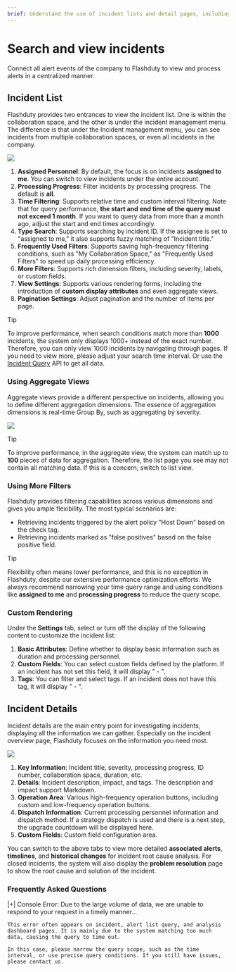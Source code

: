 ```yaml
---
brief: Understand the use of incident lists and detail pages, including aggregate views, filtering, and timelines
---
```


# Search and view incidents

Connect all alert events of the company to Flashduty to view and process alerts in a centralized manner.

## Incident List

Flashduty provides two entrances to view the incident list. One is within the collaboration space, and the other is under the incident management menu. The difference is that under the Incident management menu, you can see incidents from multiple collaboration spaces, or even all incidents in the company.

![](https://fcdoc.github.io/img/zh/flashduty/alter/view_incidents/1.avif)

1. **Assigned Personnel**: By default, the focus is on incidents **assigned to me**. You can switch to view incidents under the entire account.
2. **Processing Progress**: Filter incidents by processing progress. The default is **all**.
3. **Time Filtering**: Supports relative time and custom interval filtering. Note that for query performance, **the start and end time of the query must not exceed 1 month**. If you want to query data from more than a month ago, adjust the start and end times accordingly.
4. **Type Search**: Supports searching by incident ID. If the assignee is set to "assigned to me," it also supports fuzzy matching of "Incident title."
5. **Frequently Used Filters**: Supports saving high-frequency filtering conditions, such as "My Collaboration Space," as "Frequently Used Filters" to speed up daily processing efficiency.
6. **More Filters**: Supports rich dimension filters, including severity, labels, or custom fields.
7. **View Settings**: Supports various rendering forms, including the introduction of **custom display attributes** and even aggregate views.
8. **Pagination Settings**: Adjust pagination and the number of items per page.

> [!TIP]
> To improve performance, when search conditions match more than **1000** incidents, the system only displays 1000+ instead of the exact number. Therefore, you can only view 1000 incidents by navigating through pages. If you need to view more, please adjust your search time interval. Or use the [Incident Query](https://developer.flashcat.cloud/api-110655782) API to get all data.

### Using Aggregate Views

Aggregate views provide a different perspective on incidents, allowing you to define different aggregation dimensions. The essence of aggregation dimensions is real-time Group By, such as aggregating by severity.

![](https://fcdoc.github.io/img/zh/flashduty/alter/view_incidents/2.avif)

> [!TIP]
> To improve performance, in the aggregate view, the system can match up to **100** pieces of data for aggregation. Therefore, the list page you see may not contain all matching data. If this is a concern, switch to list view.

### Using More Filters

Flashduty provides filtering capabilities across various dimensions and gives you ample flexibility. The most typical scenarios are:

- Retrieving incidents triggered by the alert policy "Host Down" based on the check tag.
- Retrieving incidents marked as "false positives" based on the false positive field.

> [!TIP]
> Flexibility often means lower performance, and this is no exception in Flashduty, despite our extensive performance optimization efforts. We always recommend narrowing your time query range and using conditions like **assigned to me** and **processing progress** to reduce the query scope.

### Custom Rendering

Under the **Settings** tab, select or turn off the display of the following content to customize the incident list:

1. **Basic Attributes**: Define whether to display basic information such as duration and processing personnel.
2. **Custom Fields**: You can select custom fields defined by the platform. If an incident has not set this field, it will display " - ".
3. **Tags**: You can filter and select tags. If an incident does not have this tag, it will display " - ".

## Incident Details

Incident details are the main entry point for investigating incidents, displaying all the information we can gather. Especially on the incident overview page, Flashduty focuses on the information you need most.

![](https://fcdoc.github.io/img/zh/flashduty/alter/view_incidents/3.avif)

1. **Key Information**: Incident title, severity, processing progress, ID number, collaboration space, duration, etc.
2. **Details**: Incident description, impact, and tags. The description and impact support Markdown.
3. **Operation Area**: Various high-frequency operation buttons, including custom and low-frequency operation buttons.
4. **Dispatch Information**: Current processing personnel information and dispatch method. If a strategy dispatch is used and there is a next step, the upgrade countdown will be displayed here.
5. **Custom Fields**: Custom field configuration area.

You can switch to the above tabs to view more detailed **associated alerts**, **timelines**, and **historical changes** for incident root cause analysis. For closed incidents, the system will also display the **problem resolution** page to show the root cause and solution of the incident.

### Frequently Asked Questions

|+| Console Error: Due to the large volume of data, we are unable to respond to your request in a timely manner...

    This error often appears on incident, alert list query, and analysis dashboard pages. It is mainly due to the system matching too much data, causing the query to time out.

    In this case, please narrow the query scope, such as the time interval, or use precise query conditions. If you still have issues, please contact us.